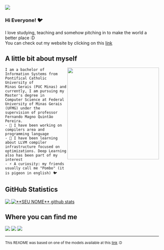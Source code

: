 ![](https://komarev.com/ghpvc/?username=thais-damasio&color=006bed)

### Hi Everyone! 🐦

I love studying, teaching and somehow pitching in to make the world a better place :D </br>
You can check out my website by clicking on this [link](https://thais-damasio.github.io/)

## A little bit about myself

<img align="right" width="300" src="https://i2.wp.com/allhtaccess.info/wp-content/uploads/2018/03/programming.gif?fit=1281%2C716&ssl=1" />

```
I am a bachelor of Information Systems from Pontifical Catholic University of 
Minas Gerais (PUC Minas) and currently, I am pursuing my Master's degree in 
Computer Science at Federal University of Minas Gerais (UFMG) under the 
supervision of professor Fernando Magno Quintão Pereira.
- 🔭 I have been working on compilers area and programming language
- 🌱 I have been learning about LLVM compiler infrastructure focused on 
optimizations. Deep Learning also has been part of my interest
- ⚡ A curiosity: my friends usually call me "Pombo" (it is pigeon in english) 🐦
```

## **GitHub Statistics**

<a href="https://github.com/Gurupreet">
  <img align="center" src="https://github-readme-stats.vercel.app/api/top-langs/?username=thais-damasio&theme=dracula&hide_langs_below=1" />
</a>

<a href="https://github.com/Gurupreet">
 <img align="center" src="https://github-readme-stats.vercel.app/api?username=thais-damasio&show_icons=true&theme=dracula&line_height=27" alt="**SEU NOME** github stats"/>
</a>

## Where you can find me
<p align="left">
  <a href="mailto:thais.damasio98@gmail.com" alt="Gmail">
  <img src="https://img.shields.io/badge/-Gmail-FF0000?style=flat-square&labelColor=FF0000&logo=gmail&logoColor=white&link=mailto:thais.damasio98@gmail.com" /></a>

  <a href="https://www.linkedin.com/in/thais-damasio/" alt="Linkedin">
  <img src="https://img.shields.io/badge/-Linkedin-0e76a8?style=flat-square&logo=Linkedin&logoColor=white&link=https://www.linkedin.com/in/thais-damasio/" /></a>

  <a href="https://www.instagram.com/damasio.thais/" alt="Instagram">
  <img src="https://img.shields.io/badge/-Instagram-DF0174?style=flat-square&labelColor=DF0174&logo=instagram&logoColor=white&link=https://www.instagram.com/damasio.thais/"/></a>
  
</p>  


---
<small>This README was based on one of the models available at this [link](https://github.com/iuricode/readme-template) :D</small>


<!--
**thais-damasio/thais-damasio** is a ✨ _special_ ✨ repository because its `README.md` (this file) appears on your GitHub profile.

Here are some ideas to get you started:

- 🔭 I’m currently working on ...
- 🌱 I’m currently learning ...
- 👯 I’m looking to collaborate on ...
- 🤔 I’m looking for help with ...
- 💬 Ask me about ...
- 📫 How to reach me: ...
- 😄 Pronouns: ...
- ⚡ Fun fact: ...
-->
